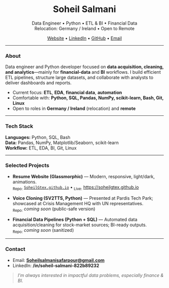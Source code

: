 <!-- Profile README -->

<h1 align="center">Soheil Salmani</h1>

<p align="center">
Data Engineer • Python • ETL & BI • Financial Data<br/>
Relocation: Germany / Ireland • Open to Remote
</p>

<p align="center">
  <a href="https://soheilgtex.github.io" target="_blank">Website</a> •
  <a href="https://www.linkedin.com/in/soheil-salmani-822b89232" target="_blank">LinkedIn</a> •
  <a href="https://github.com/SoheilGtex" target="_blank">GitHub</a> •
  <a href="mailto:Soheilsalmanisafarpour@gmail.com">Email</a>
</p>

---

### About
Data engineer and Python developer focused on **data acquisition, cleaning, and analytics**—mainly for **financial-data** and **BI** workflows. I build efficient ETL pipelines, structure large datasets, and collaborate with analysts to deliver dashboards and reports.

- Current focus: **ETL**, **EDA**, **financial data**, **automation**
- Comfortable with: **Python, SQL, Pandas, NumPy, scikit-learn, Bash, Git, Linux**
- Open to roles in **Germany / Ireland** (relocation) and **remote**

---

### Tech Stack
**Languages:** Python, SQL, Bash  
**Data:** Pandas, NumPy, Matplotlib/Seaborn, scikit-learn  
**Workflow:** ETL, EDA, BI, Git, Linux

---

### Selected Projects
- **Resume Website (Glassmorphic)** — Modern, responsive, light/dark, animations.  
  <sub>Repo:</sub> [`SoheilGtex.github.io`](https://github.com/SoheilGtex/SoheilGtex.github.io) • <sub>Live:</sub> https://soheilgtex.github.io

- **Voice Cloning (SV2TTS, Python)** — Presented at Pardis Tech Park; showcased at Crisis Management HQ with UN representatives.  
  <sub>Repo:</sub> _coming soon_ (public-safe version)

- **Financial Data Pipelines (Python + SQL)** — Automated data acquisition/cleaning for stock-market sources; BI-ready outputs.  
  <sub>Repo:</sub> _coming soon_ (sanitized)

---

### Contact
- Email: **Soheilsalmanisafarpour@gmail.com**  
- LinkedIn: **/in/soheil-salmani-822b89232**

> _I’m always interested in impactful data problems, especially finance & BI._
